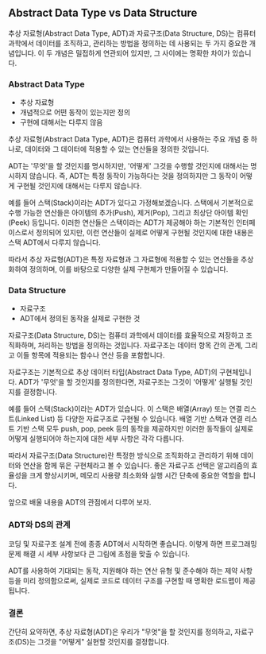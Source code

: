 ## Abstract Data Type vs Data Structure

추상 자료형(Abstract Data Type, ADT)과 자료구조(Data Structure, DS)는 컴퓨터 과학에서 데이터를 조직하고, 관리하는 방법을 정의하는 데 사용되는 두 가지 중요한 개념입니다. 이 두 개념은 밀접하게 연관되어 있지만, 그 사이에는 명확한 차이가 있습니다.

### Abstract Data Type

- 추상 자료형
- 개념적으로 어떤 동작이 있는지만 정의
- 구현에 대해서는 다루지 않음

추상 자료형(Abstract Data Type, ADT)은 컴퓨터 과학에서 사용하는 주요 개념 중 하나로, 데이터와 그 데이터에 적용할 수 있는 연산들을 정의한 것입니다.

ADT는 '무엇'을 할 것인지를 명시하지만, '어떻게' 그것을 수행할 것인지에 대해서는 명시하지 않습니다. 즉, ADT는 특정 동작이 가능하다는 것을 정의하지만 그 동작이 어떻게 구현될 것인지에 대해서는 다루지 않습니다.

예를 들어 스택(Stack)이라는 ADT가 있다고 가정해보겠습니다. 스택에서 기본적으로 수행 가능한 연산들은 아이템의 추가(Push), 제거(Pop), 그리고 최상단 아이템 확인(Peek) 등입니다. 이러한 연산들은 스택이라는 ADT가 제공해야 하는 기본적인 인터페이스로서 정의되어 있지만, 이런 연산들이 실제로 어떻게 구현될 것인지에 대한 내용은 스택 ADT에서 다루지 않습니다.

따라서 추상 자료형(ADT)은 특정 자료형과 그 자료형에 적용할 수 있는 연산들을 추상화하여 정의하며, 이를 바탕으로 다양한 실제 구현체가 만들어질 수 있습니다.

### Data Structure

- 자료구조
- ADT에서 정의된 동작을 실제로 구현한 것

자료구조(Data Structure, DS)는 컴퓨터 과학에서 데이터를 효율적으로 저장하고 조직화하며, 처리하는 방법을 정의하는 것입니다. 자료구조는 데이터 항목 간의 관계, 그리고 이들 항목에 적용되는 함수나 연산 등을 포함합니다.

자료구조는 기본적으로 추상 데이터 타입(Abstract Data Type, ADT)의 구현체입니다. ADT가 '무엇'을 할 것인지를 정의한다면, 자료구조는 그것이 '어떻게' 실행될 것인지를 결정합니다.

예를 들어 스택(Stack)이라는 ADT가 있습니다. 이 스택은 배열(Array) 또는 연결 리스트(Linked List) 등 다양한 자료구조로 구현될 수 있습니다. 배열 기반 스택과 연결 리스트 기반 스택 모두 push, pop, peek 등의 동작을 제공하지만 이러한 동작들이 실제로 어떻게 실행되어야 하는지에 대한 세부 사항은 각각 다릅니다.

따라서 자료구조(Data Structure)란 특정한 방식으로 조직화하고 관리하기 위해 데이터와 연산을 함께 묶은 구현체라고 볼 수 있습니다. 좋은 자료구조 선택은 알고리즘의 효율성을 크게 향상시키며, 메모리 사용량 최소화와 실행 시간 단축에 중요한 역할을 합니다.

앞으로 배울 내용을 ADT의 관점에서 다루어 보자.

### ADT와 DS의 관계

코딩 및 자료구조 설계 전에 종종 ADT에서 시작하면 좋습니다. 이렇게 하면 프로그래밍 문제 해결 시 세부 사항보다 큰 그림에 초점을 맞출 수 있습니다.

ADT를 사용하여 기대되는 동작, 지원해야 하는 연산 유형 및 준수해야 하는 제약 사항 등을 미리 정의함으로써, 실제로 코드로 데이터 구조를 구현할 때 명확한 로드맵이 제공됩니다.

### 결론

간단히 요약하면, 추상 자료형(ADT)은 우리가 "무엇"을 할 것인지를 정의하고, 자료구조(DS)는 그것을 "어떻게" 실현할 것인지를 결정합니다. 
